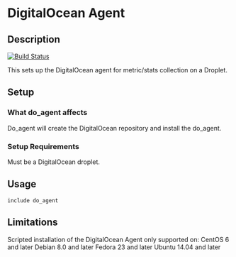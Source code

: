 # DigitalOcean Agent

## Description

[![Build Status](https://travis-ci.org/andrewwippler/do_agent.svg?branch=master)](https://travis-ci.org/andrewwippler/do_agent)

This sets up the DigitalOcean agent for metric/stats collection on a Droplet.

## Setup

### What do_agent affects
Do\_agent will create the DigitalOcean repository and install the do\_agent.

### Setup Requirements
Must be a DigitalOcean droplet.

## Usage

```
include do_agent
```

## Limitations

 Scripted installation of the DigitalOcean Agent only supported on:
    CentOS 6 and later
    Debian 8.0 and later
    Fedora 23 and later
    Ubuntu 14.04 and later
